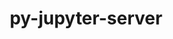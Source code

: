 ---
title: "py-jupyter-server"
layout: cache
categories: [package, v0.18.0]
meta: {"versions": ["1.13.5"], "compilers": ["gcc@=7.5.0"], "oss": ["ubuntu18.04"], "platforms": ["linux"], "targets": ["x86_64"], "stacks": ["data-vis-sdk", "e4s", "root"], "num_specs": 2, "num_specs_by_stack": {"data-vis-sdk": 1, "root": 2, "e4s": 1}}
spec_details: [{"hash": "s6hanznh3ewxbzkxxnaecavyqp6yztft", "compiler": "gcc@=7.5.0", "versions": ["1.13.5"], "os": "ubuntu18.04", "platform": "linux", "target": "x86_64", "variants": [], "stacks": ["data-vis-sdk", "root"], "size": "-", "tarball": "https://binaries.spack.io/releases/v0.18.0/build_cache/linux-ubuntu18.04-x86_64/gcc-7.5.0/py-jupyter-server-1.13.5/linux-ubuntu18.04-x86_64-gcc-7.5.0-py-jupyter-server-1.13.5-s6hanznh3ewxbzkxxnaecavyqp6yztft.spack"}, {"hash": "6iehhmypp5mnnenvh5ltj5bhexmyw2jz", "compiler": "gcc@=7.5.0", "versions": ["1.13.5"], "os": "ubuntu18.04", "platform": "linux", "target": "x86_64", "variants": [], "stacks": ["e4s", "root"], "size": "-", "tarball": "https://binaries.spack.io/releases/v0.18.0/build_cache/linux-ubuntu18.04-x86_64/gcc-7.5.0/py-jupyter-server-1.13.5/linux-ubuntu18.04-x86_64-gcc-7.5.0-py-jupyter-server-1.13.5-6iehhmypp5mnnenvh5ltj5bhexmyw2jz.spack"}]
---
